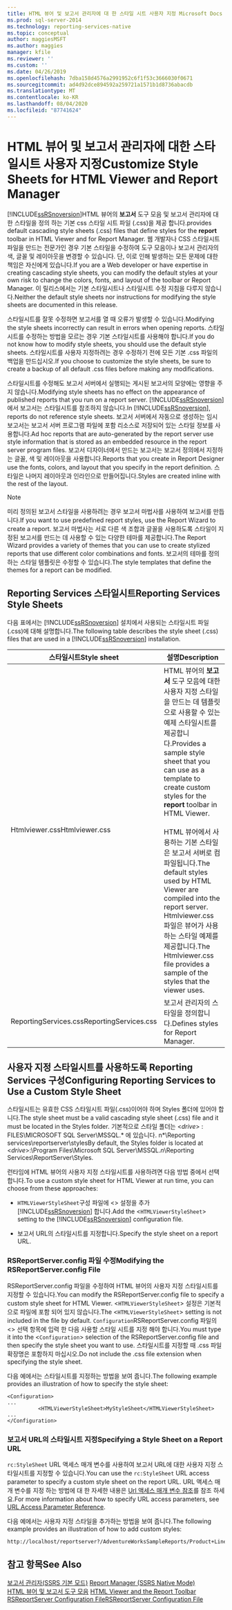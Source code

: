 ```yaml
---
title: HTML 뷰어 및 보고서 관리자에 대 한 스타일 시트 사용자 지정 Microsoft Docs
ms.prod: sql-server-2014
ms.technology: reporting-services-native
ms.topic: conceptual
author: maggiesMSFT
ms.author: maggies
manager: kfile
ms.reviewer: ''
ms.custom: ''
ms.date: 04/26/2019
ms.openlocfilehash: 7dba158d4576a2991952c6f1f53c3666030f0671
ms.sourcegitcommit: ad4d92dce894592a259721a1571b1d8736abacdb
ms.translationtype: MT
ms.contentlocale: ko-KR
ms.lasthandoff: 08/04/2020
ms.locfileid: "87741624"
---
```

# <a name="customize-style-sheets-for-html-viewer-and-report-manager"></a><span data-ttu-id="44a09-102">HTML 뷰어 및 보고서 관리자에 대한 스타일시트 사용자 지정</span><span class="sxs-lookup"><span data-stu-id="44a09-102">Customize Style Sheets for HTML Viewer and Report Manager</span></span>
  [!INCLUDE[ssRSnoversion](../includes/ssrsnoversion-md.md)]<span data-ttu-id="44a09-103">HTML 뷰어의 **보고서** 도구 모음 및 보고서 관리자에 대 한 스타일을 정의 하는 기본 css 스타일 시트 파일 (.css)을 제공 합니다.</span><span class="sxs-lookup"><span data-stu-id="44a09-103">provides default cascading style sheets (.css) files that define styles for the **report** toolbar in HTML Viewer and for Report Manager.</span></span> <span data-ttu-id="44a09-104">웹 개발자나 CSS 스타일시트 파일을 만드는 전문가인 경우 기본 스타일을 수정하여 도구 모음이나 보고서 관리자의 색, 글꼴 및 레이아웃을 변경할 수 있습니다. 단, 이로 인해 발생하는 모든 문제에 대한 책임은 자신에게 있습니다.</span><span class="sxs-lookup"><span data-stu-id="44a09-104">If you are a Web developer or have expertise in creating cascading style sheets, you can modify the default styles at your own risk to change the colors, fonts, and layout of the toolbar or Report Manager.</span></span> <span data-ttu-id="44a09-105">이 릴리스에서는 기본 스타일시트나 스타일시트 수정 지침을 다루지 않습니다.</span><span class="sxs-lookup"><span data-stu-id="44a09-105">Neither the default style sheets nor instructions for modifying the style sheets are documented in this release.</span></span>  
  
 <span data-ttu-id="44a09-106">스타일시트를 잘못 수정하면 보고서를 열 때 오류가 발생할 수 있습니다.</span><span class="sxs-lookup"><span data-stu-id="44a09-106">Modifying the style sheets incorrectly can result in errors when opening reports.</span></span> <span data-ttu-id="44a09-107">스타일시트를 수정하는 방법을 모르는 경우 기본 스타일시트를 사용해야 합니다.</span><span class="sxs-lookup"><span data-stu-id="44a09-107">If you do not know how to modify style sheets, you should use the default style sheets.</span></span> <span data-ttu-id="44a09-108">스타일시트를 사용자 지정하려는 경우 수정하기 전에 모든 기본 .css 파일의 백업을 만드십시오.</span><span class="sxs-lookup"><span data-stu-id="44a09-108">If you choose to customize the style sheets, be sure to create a backup of all default .css files before making any modifications.</span></span>  
  
 <span data-ttu-id="44a09-109">스타일시트를 수정해도 보고서 서버에서 실행되는 게시된 보고서의 모양에는 영향을 주지 않습니다.</span><span class="sxs-lookup"><span data-stu-id="44a09-109">Modifying style sheets has no effect on the appearance of published reports that you run on a report server.</span></span> <span data-ttu-id="44a09-110">[!INCLUDE[ssRSnoversion](../includes/ssrsnoversion-md.md)]에서 보고서는 스타일시트를 참조하지 않습니다.</span><span class="sxs-lookup"><span data-stu-id="44a09-110">In [!INCLUDE[ssRSnoversion](../includes/ssrsnoversion-md.md)], reports do not reference style sheets.</span></span> <span data-ttu-id="44a09-111">보고서 서버에서 자동으로 생성하는 임시 보고서는 보고서 서버 프로그램 파일에 포함 리소스로 저장되어 있는 스타일 정보를 사용합니다.</span><span class="sxs-lookup"><span data-stu-id="44a09-111">Ad hoc reports that are auto-generated by the report server use style information that is stored as an embedded resource in the report server program files.</span></span> <span data-ttu-id="44a09-112">보고서 디자이너에서 만드는 보고서는 보고서 정의에서 지정하는 글꼴, 색 및 레이아웃을 사용합니다.</span><span class="sxs-lookup"><span data-stu-id="44a09-112">Reports that you create in Report Designer use the fonts, colors, and layout that you specify in the report definition.</span></span> <span data-ttu-id="44a09-113">스타일은 나머지 레이아웃과 인라인으로 만들어집니다.</span><span class="sxs-lookup"><span data-stu-id="44a09-113">Styles are created inline with the rest of the layout.</span></span>  
  
> [!NOTE]  
>  <span data-ttu-id="44a09-114">미리 정의된 보고서 스타일을 사용하려는 경우 보고서 마법사를 사용하여 보고서를 만듭니다.</span><span class="sxs-lookup"><span data-stu-id="44a09-114">If you want to use predefined report styles, use the Report Wizard to create a report.</span></span> <span data-ttu-id="44a09-115">보고서 마법사는 서로 다른 색 조합과 글꼴을 사용하도록 스타일이 지정된 보고서를 만드는 데 사용할 수 있는 다양한 테마를 제공합니다.</span><span class="sxs-lookup"><span data-stu-id="44a09-115">The Report Wizard provides a variety of themes that you can use to create stylized reports that use different color combinations and fonts.</span></span> <span data-ttu-id="44a09-116">보고서의 테마를 정의하는 스타일 템플릿은 수정할 수 있습니다.</span><span class="sxs-lookup"><span data-stu-id="44a09-116">The style templates that define the themes for a report can be modified.</span></span>  
  
## <a name="reporting-services-style-sheets"></a><span data-ttu-id="44a09-117">Reporting Services 스타일시트</span><span class="sxs-lookup"><span data-stu-id="44a09-117">Reporting Services Style Sheets</span></span>  
 <span data-ttu-id="44a09-118">다음 표에서는 [!INCLUDE[ssRSnoversion](../includes/ssrsnoversion-md.md)] 설치에서 사용되는 스타일시트 파일(.css)에 대해 설명합니다.</span><span class="sxs-lookup"><span data-stu-id="44a09-118">The following table describes the style sheet (.css) files that are used in a [!INCLUDE[ssRSnoversion](../includes/ssrsnoversion-md.md)] installation.</span></span>  
  
|<span data-ttu-id="44a09-119">스타일시트</span><span class="sxs-lookup"><span data-stu-id="44a09-119">Style sheet</span></span>|<span data-ttu-id="44a09-120">설명</span><span class="sxs-lookup"><span data-stu-id="44a09-120">Description</span></span>|  
|-----------------|-----------------|  
|<span data-ttu-id="44a09-121">Htmlviewer.css</span><span class="sxs-lookup"><span data-stu-id="44a09-121">Htmlviewer.css</span></span>|<span data-ttu-id="44a09-122">HTML 뷰어의 **보고서** 도구 모음에 대한 사용자 지정 스타일을 만드는 데 템플릿으로 사용할 수 있는 예제 스타일시트를 제공합니다.</span><span class="sxs-lookup"><span data-stu-id="44a09-122">Provides a sample style sheet that you can use as a template to create custom styles for the **report** toolbar in HTML Viewer.</span></span><br /><br /> <span data-ttu-id="44a09-123">HTML 뷰어에서 사용하는 기본 스타일은 보고서 서버로 컴파일됩니다.</span><span class="sxs-lookup"><span data-stu-id="44a09-123">The default styles used by HTML Viewer are compiled into the report server.</span></span> <span data-ttu-id="44a09-124">Htmlviewer.css 파일은 뷰어가 사용하는 스타일 예제를 제공합니다.</span><span class="sxs-lookup"><span data-stu-id="44a09-124">The Htmlviewer.css file provides a sample of the styles that the viewer uses.</span></span>|  
|<span data-ttu-id="44a09-125">ReportingServices.css</span><span class="sxs-lookup"><span data-stu-id="44a09-125">ReportingServices.css</span></span>|<span data-ttu-id="44a09-126">보고서 관리자의 스타일을 정의합니다.</span><span class="sxs-lookup"><span data-stu-id="44a09-126">Defines styles for Report Manager.</span></span>|  
  
## <a name="configuring-reporting-services-to-use-a-custom-style-sheet"></a><span data-ttu-id="44a09-127">사용자 지정 스타일시트를 사용하도록 Reporting Services 구성</span><span class="sxs-lookup"><span data-stu-id="44a09-127">Configuring Reporting Services to Use a Custom Style Sheet</span></span>  
 <span data-ttu-id="44a09-128">스타일시트는 유효한 CSS 스타일시트 파일(.css)이어야 하며 Styles 폴더에 있어야 합니다.</span><span class="sxs-lookup"><span data-stu-id="44a09-128">The style sheet must be a valid cascading style sheet (.css) file and it must be located in the Styles folder.</span></span> <span data-ttu-id="44a09-129">기본적으로 스타일 폴더는 \<*drive*> : FILES\MICROSOFT SQL Server\MSSQL.\* 에 있습니다. n\*\Reporting services\reportserver\styles</span><span class="sxs-lookup"><span data-stu-id="44a09-129">By default, the Styles folder is located at \<*drive*>:\Program Files\Microsoft SQL Server\MSSQL.*n*\Reporting Services\ReportServer\Styles.</span></span>  
  
 <span data-ttu-id="44a09-130">런타임에 HTML 뷰어의 사용자 지정 스타일시트를 사용하려면 다음 방법 중에서 선택합니다.</span><span class="sxs-lookup"><span data-stu-id="44a09-130">To use a custom style sheet for HTML Viewer at run time, you can choose from these approaches:</span></span>  
  
-   <span data-ttu-id="44a09-131">`HTMLViewerStyleSheet`구성 파일에 <> 설정을 추가 [!INCLUDE[ssRSnoversion](../includes/ssrsnoversion-md.md)] 합니다.</span><span class="sxs-lookup"><span data-stu-id="44a09-131">Add the <`HTMLViewerStyleSheet`> setting to the [!INCLUDE[ssRSnoversion](../includes/ssrsnoversion-md.md)] configuration file.</span></span>  
  
-   <span data-ttu-id="44a09-132">보고서 URL의 스타일시트를 지정합니다.</span><span class="sxs-lookup"><span data-stu-id="44a09-132">Specify the style sheet on a report URL.</span></span>  
  
### <a name="modifying-the-rsreportserverconfig-file"></a><span data-ttu-id="44a09-133">RSReportServer.config 파일 수정</span><span class="sxs-lookup"><span data-stu-id="44a09-133">Modifying the RSReportServer.config File</span></span>  
 <span data-ttu-id="44a09-134">RSReportServer.config 파일을 수정하여 HTML 뷰어의 사용자 지정 스타일시트를 지정할 수 있습니다.</span><span class="sxs-lookup"><span data-stu-id="44a09-134">You can modify the RSReportServer.config file to specify a custom style sheet for HTML Viewer.</span></span> <span data-ttu-id="44a09-135"><`HTMLViewerStyleSheet`> 설정은 기본적으로 파일에 포함 되어 있지 않습니다.</span><span class="sxs-lookup"><span data-stu-id="44a09-135">The <`HTMLViewerStyleSheet`> setting is not included in the file by default.</span></span> <span data-ttu-id="44a09-136">`Configuration`RSReportServer.config 파일의 <> 선택 항목에 입력 한 다음 사용할 스타일 시트를 지정 해야 합니다.</span><span class="sxs-lookup"><span data-stu-id="44a09-136">You must type it into the <`Configuration`> selection of the RSReportServer.config file and then specify the style sheet you want to use.</span></span> <span data-ttu-id="44a09-137">스타일시트를 지정할 때 .css 파일 확장명은 포함하지 마십시오.</span><span class="sxs-lookup"><span data-stu-id="44a09-137">Do not include the .css file extension when specifying the style sheet.</span></span>  
  
 <span data-ttu-id="44a09-138">다음 예에서는 스타일시트를 지정하는 방법을 보여 줍니다.</span><span class="sxs-lookup"><span data-stu-id="44a09-138">The following example provides an illustration of how to specify the style sheet:</span></span>  
  
```  
<Configuration>  
...  
          <HTMLViewerStyleSheet>MyStyleSheet</HTMLViewerStyleSheet>  
...  
</Configuration>  
```  
  
### <a name="specifying-a-style-sheet-on-a-report-url"></a><span data-ttu-id="44a09-139">보고서 URL의 스타일시트 지정</span><span class="sxs-lookup"><span data-stu-id="44a09-139">Specifying a Style Sheet on a Report URL</span></span>  
 <span data-ttu-id="44a09-140">`rc:StyleSheet` URL 액세스 매개 변수를 사용하여 보고서 URL에 대한 사용자 지정 스타일시트를 지정할 수 있습니다.</span><span class="sxs-lookup"><span data-stu-id="44a09-140">You can use the `rc:StyleSheet` URL access parameter to specify a custom style sheet on the report URL.</span></span> <span data-ttu-id="44a09-141">URL 액세스 매개 변수를 지정 하는 방법에 대 한 자세한 내용은 [Url 액세스 매개 변수 참조](url-access-parameter-reference.md)를 참조 하세요.</span><span class="sxs-lookup"><span data-stu-id="44a09-141">For more information about how to specify URL access parameters, see [URL Access Parameter Reference](url-access-parameter-reference.md).</span></span>  
  
 <span data-ttu-id="44a09-142">다음 예에서는 사용자 지정 스타일을 추가하는 방법을 보여 줍니다.</span><span class="sxs-lookup"><span data-stu-id="44a09-142">The following example provides an illustration of how to add custom styles:</span></span>  
  
```  
http://localhost/reportserver?/AdventureWorksSampleReports/Product+Line+Sales&rs:Command=Render&rc:Stylesheet=MyStyleSheet  
```  
  
## <a name="see-also"></a><span data-ttu-id="44a09-143">참고 항목</span><span class="sxs-lookup"><span data-stu-id="44a09-143">See Also</span></span>  
 <span data-ttu-id="44a09-144">[보고서 관리자&#40;SSRS 기본 모드&#41;](../../2014/reporting-services/report-manager-ssrs-native-mode.md) </span><span class="sxs-lookup"><span data-stu-id="44a09-144">[Report Manager  &#40;SSRS Native Mode&#41;](../../2014/reporting-services/report-manager-ssrs-native-mode.md) </span></span>  
 <span data-ttu-id="44a09-145">[HTML 뷰어 및 보고서 도구 모음](html-viewer-and-the-report-toolbar.md) </span><span class="sxs-lookup"><span data-stu-id="44a09-145">[HTML Viewer and the Report Toolbar](html-viewer-and-the-report-toolbar.md) </span></span>  
 [<span data-ttu-id="44a09-146">RSReportServer Configuration File</span><span class="sxs-lookup"><span data-stu-id="44a09-146">RSReportServer Configuration File</span></span>](report-server/rsreportserver-config-configuration-file.md)  
  
  
